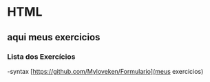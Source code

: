 # HTML
## aqui meus exercicios

### Lista dos Exercícios 

-syntax [https://github.com/Myloveken/Formulario](meus exercicios)
